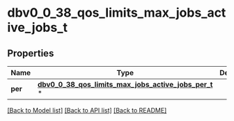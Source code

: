 # dbv0_0_38_qos_limits_max_jobs_active_jobs_t

## Properties
Name | Type | Description | Notes
------------ | ------------- | ------------- | -------------
**per** | [**dbv0_0_38_qos_limits_max_jobs_active_jobs_per_t**](dbv0_0_38_qos_limits_max_jobs_active_jobs_per.md) \* |  | [optional] 

[[Back to Model list]](../README.md#documentation-for-models) [[Back to API list]](../README.md#documentation-for-api-endpoints) [[Back to README]](../README.md)


